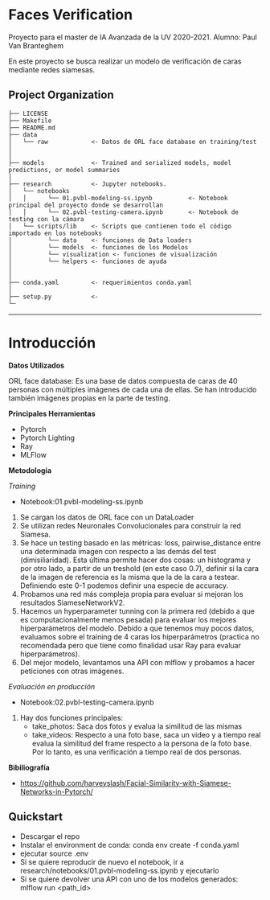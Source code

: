 Faces Verification
==============================

Proyecto para el master de IA Avanzada de la UV 2020-2021. Alumno: Paul Van Branteghem

En este proyecto se busca realizar un modelo de verificación de caras mediante redes siamesas.



Project Organization
------------

    ├── LICENSE
    ├── Makefile           
    ├── README.md          
    ├── data
    │   └── raw            <- Datos de ORL face database en training/test
    │
    │
    ├── models             <- Trained and serialized models, model predictions, or model summaries
    │
    ├── research           <- Jupyter notebooks.
    │   └── notebooks
    │   │      └── 01.pvbl-modeling-ss.ipynb          <- Notebook principal del proyecto donde se desarrollan
    │   │      └── 02.pvbl-testing-camera.ipynb       <- Notebook de testing con la cámara
    │   └── scripts/lib    <- Scripts que contienen todo el código importado en los notebooks
    │          └── data    <- funciones de Data loaders
    │          └── models  <- funciones de los Modelos
    │          └── visualization <- funciones de visualización
    │          └── helpers <- funciones de ayuda
    │
    │
    ├── conda.yaml         <- requerimientos conda.yaml
    │
    ├── setup.py           <- 
    └─ 


--------
# Introducción
**Datos Utilizados**

ORL face database: Es una base de datos compuesta de caras de 40 personas con múltiples imágenes de cada una de ellas. Se han introducido también imágenes propias en la parte de testing.


**Principales Herramientas**
- Pytorch
- Pytorch Lighting
- Ray
- MLFlow

**Metodología**

*Training*

* Notebook:01.pvbl-modeling-ss.ipynb

1. Se cargan los datos de ORL face con un DataLoader
2. Se utilizan redes Neuronales Convolucionales para construir la red Siamesa. 
3. Se hace un testing basado en las métricas: loss, pairwise_distance entre una determinada imagen con respecto a las demás del test (dimisiliaridad). Esta última permite hacer dos cosas: un histograma y por otro lado, a partir de un treshold (en este caso 0.7), definir si la cara de la imagen de referencia es la misma que la de la cara a testear. Definiendo este 0-1 podemos definir una especie de accuracy.
4. Probamos una red más compleja propia para evaluar si mejoran los resultados SiameseNetworkV2.
5. Hacemos un hyperparameter tunning con la primera red (debido a que es computacionalmente menos pesada) para evaluar los mejores hiperparámetros del modelo. Debido a que tenemos muy pocos datos, evaluamos sobre el training de 4 caras los hiperparámetros (practica no recomendada pero que tiene como finalidad usar Ray para evaluar hiperparámetros).
6. Del mejor modelo, levantamos una API con mlflow y probamos a hacer peticiones con otras imágenes.

*Evaluación en producción*

* Notebook:02.pvbl-testing-camera.ipynb
1. Hay dos funciones principales:
    * take_photos: Saca dos fotos y evalua la similitud de las mismas
    * take_videos: Respecto a una foto base, saca un video y a tiempo real evalua la similitud del frame respecto a la persona de la foto base. Por lo tanto, es una verificación a tiempo real de dos personas.


**Bibiliografía**
- https://github.com/harveyslash/Facial-Similarity-with-Siamese-Networks-in-Pytorch/

Quickstart
----------
- Descargar el repo
- Instalar el environment de conda: conda env create -f conda.yaml
- ejecutar source .env
- Si se quiere reproducir de nuevo el notebook, ir a research/notebooks/01.pvbl-modeling-ss.ipynb y ejecutarlo
- Si se quiere devolver una API con uno de los modelos generados: mlflow run <path_id>
